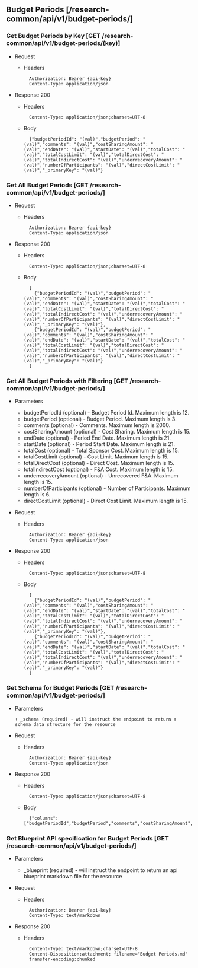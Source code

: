 ## Budget Periods [/research-common/api/v1/budget-periods/]

### Get Budget Periods by Key [GET /research-common/api/v1/budget-periods/(key)]
	 
+ Request

    + Headers

            Authorization: Bearer {api-key}
            Content-Type: application/json

+ Response 200
    + Headers

            Content-Type: application/json;charset=UTF-8

    + Body
    
            {"budgetPeriodId": "(val)","budgetPeriod": "(val)","comments": "(val)","costSharingAmount": "(val)","endDate": "(val)","startDate": "(val)","totalCost": "(val)","totalCostLimit": "(val)","totalDirectCost": "(val)","totalIndirectCost": "(val)","underrecoveryAmount": "(val)","numberOfParticipants": "(val)","directCostLimit": "(val)","_primaryKey": "(val)"}

### Get All Budget Periods [GET /research-common/api/v1/budget-periods/]
	 
+ Request

    + Headers

            Authorization: Bearer {api-key}
            Content-Type: application/json

+ Response 200
    + Headers

            Content-Type: application/json;charset=UTF-8

    + Body
    
            [
              {"budgetPeriodId": "(val)","budgetPeriod": "(val)","comments": "(val)","costSharingAmount": "(val)","endDate": "(val)","startDate": "(val)","totalCost": "(val)","totalCostLimit": "(val)","totalDirectCost": "(val)","totalIndirectCost": "(val)","underrecoveryAmount": "(val)","numberOfParticipants": "(val)","directCostLimit": "(val)","_primaryKey": "(val)"},
              {"budgetPeriodId": "(val)","budgetPeriod": "(val)","comments": "(val)","costSharingAmount": "(val)","endDate": "(val)","startDate": "(val)","totalCost": "(val)","totalCostLimit": "(val)","totalDirectCost": "(val)","totalIndirectCost": "(val)","underrecoveryAmount": "(val)","numberOfParticipants": "(val)","directCostLimit": "(val)","_primaryKey": "(val)"}
            ]

### Get All Budget Periods with Filtering [GET /research-common/api/v1/budget-periods/]
    
+ Parameters

    + budgetPeriodId (optional) - Budget Period Id. Maximum length is 12.
    + budgetPeriod (optional) - Budget Period. Maximum length is 3.
    + comments (optional) - Comments. Maximum length is 2000.
    + costSharingAmount (optional) - Cost Sharing. Maximum length is 15.
    + endDate (optional) - Period End Date. Maximum length is 21.
    + startDate (optional) - Period Start Date. Maximum length is 21.
    + totalCost (optional) - Total Sponsor Cost. Maximum length is 15.
    + totalCostLimit (optional) - Cost Limit. Maximum length is 15.
    + totalDirectCost (optional) - Direct Cost. Maximum length is 15.
    + totalIndirectCost (optional) - F&A Cost. Maximum length is 15.
    + underrecoveryAmount (optional) - Unrecovered F&A. Maximum length is 15.
    + numberOfParticipants (optional) - Number of Participants. Maximum length is 6.
    + directCostLimit (optional) - Direct Cost Limit. Maximum length is 15.

            
+ Request

    + Headers

            Authorization: Bearer {api-key}
            Content-Type: application/json 

+ Response 200
    + Headers

            Content-Type: application/json;charset=UTF-8

    + Body
    
            [
              {"budgetPeriodId": "(val)","budgetPeriod": "(val)","comments": "(val)","costSharingAmount": "(val)","endDate": "(val)","startDate": "(val)","totalCost": "(val)","totalCostLimit": "(val)","totalDirectCost": "(val)","totalIndirectCost": "(val)","underrecoveryAmount": "(val)","numberOfParticipants": "(val)","directCostLimit": "(val)","_primaryKey": "(val)"},
              {"budgetPeriodId": "(val)","budgetPeriod": "(val)","comments": "(val)","costSharingAmount": "(val)","endDate": "(val)","startDate": "(val)","totalCost": "(val)","totalCostLimit": "(val)","totalDirectCost": "(val)","totalIndirectCost": "(val)","underrecoveryAmount": "(val)","numberOfParticipants": "(val)","directCostLimit": "(val)","_primaryKey": "(val)"}
            ]
			
### Get Schema for Budget Periods [GET /research-common/api/v1/budget-periods/]
	                                          
+ Parameters

      + _schema (required) - will instruct the endpoint to return a schema data structure for the resource
      
+ Request

    + Headers

            Authorization: Bearer {api-key}
            Content-Type: application/json

+ Response 200
    + Headers

            Content-Type: application/json;charset=UTF-8

    + Body
    
            {"columns":["budgetPeriodId","budgetPeriod","comments","costSharingAmount","endDate","startDate","totalCost","totalCostLimit","totalDirectCost","totalIndirectCost","underrecoveryAmount","numberOfParticipants","directCostLimit"],"primaryKey":"budgetPeriodId"}
		
### Get Blueprint API specification for Budget Periods [GET /research-common/api/v1/budget-periods/]
	 
+ Parameters

     + _blueprint (required) - will instruct the endpoint to return an api blueprint markdown file for the resource
                 
+ Request

    + Headers

            Authorization: Bearer {api-key}
            Content-Type: text/markdown

+ Response 200
    + Headers

            Content-Type: text/markdown;charset=UTF-8
            Content-Disposition:attachment; filename="Budget Periods.md"
            transfer-encoding:chunked
